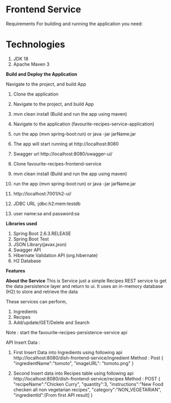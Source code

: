 # Frontend Service

Requirements
For building and running the application you need:
# Technologies
1) JDK 18
2) Apache Maven 3


**Build and Deploy the Application**

Navigate to the project, and build App

1) Clone the application
2) Navigate to the project, and build App
3) mvn clean install (Build and run the app using maven)
4) Navigate to the application (favourite-recipes-service-application)
5) run the app (mvn spring-boot:run) or java -jar jarName.jar
6) The app will start running at http://localhost:8080
7) Swagger url http://localhost:8080/swagger-ui/

8) Clone favourite-recipes-frontend-service
9) mvn clean install (Build and run the app using maven)
10) run the app (mvn spring-boot:run) or java -jar jarName.jar
11) http://localhost:7001/h2-ui/
12) JDBC URL :jdbc:h2:mem:testdb
13) user name:sa and password:sa

**Libraries used**
 1) Spring Boot 2.6.3.RELEASE
 2) Spring Boot Test
 3) JSON Library(javax.json)
 4) Swagger API
 5) Hibernate Validation API (org.hibernate)
 6) H2 Database


**Features**

  **About the Service**
  This is Service just a simple Recipes REST service to get the data persistence layer and return to ui. It uses an in-memory database (H2) to store and retrieve the data

These services can perform,
1) Ingredients
2) Recipes
3) Add/update/GET/Delete and Search

Note :
      start the favourite-recipes-persistence-service api

API Insert Data :

1) First Insert Data into Ingredients using following api
   http://localhost:8080/dish-frontend-service/ingredient
   Method : Post
{
   "ingredientName":"tomoto",
   "imageURL": "tomoto.png"
   }  


2) Second Insert data into Recipes table using following api
   http://localhost:8080/dish-frontend-service/recipes
   Method : POST
   {
   "recipeName":"Chicken Curry",
   "quantity":3,
   "instructions":"New Food  checken all non vegetarian recipes",
   "category":"NON_VEGETARIAN",
   "ingredientId":[From first API result]
  }